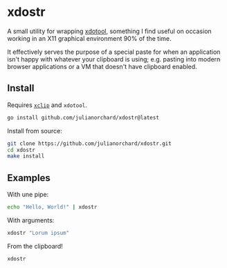 # xdostr

A small utility for wrapping [xdotool](https://github.com/jordansissel/xdotool), 
something I find useful on occasion working in an X11 graphical environment 90% 
of the time.

It effectively serves the purpose of a special paste for when an application
isn't happy with whatever your clipboard is using; e.g. pasting into modern
browser applications or a VM that doesn't have clipboard enabled.

## Install

Requires [`xclip`](https://github.com/astrand/xclip) and `xdotool`.

```sh
go install github.com/julianorchard/xdostr@latest
```

Install from source:

```sh
git clone https://github.com/julianorchard/xdostr.git
cd xdostr
make install
```

## Examples

With une pipe:

```sh
echo "Hello, World!" | xdostr
```

With arguments:

```sh
xdostr "Lorum ipsum"
```

From the clipboard!

```sh
xdostr
```

